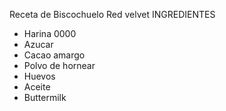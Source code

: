 Receta de Biscochuelo Red velvet
INGREDIENTES
- Harina 0000
- Azucar
- Cacao amargo
- Polvo de hornear
- Huevos
- Aceite
- Buttermilk